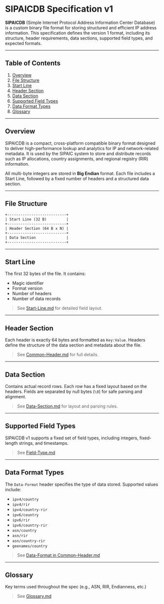 # SIPAICDB Specification v1

**SIPAICDB** (Simple Internet Protocol Address Information Center Database) is a custom binary file format for storing structured and efficient IP address information. This specification defines the version 1 format, including its structure, header requirements, data sections, supported field types, and expected formats.

---

## Table of Contents

1. [Overview](#overview)
2. [File Structure](#file-structure)
3. [Start Line](#start-line)
4. [Header Section](#header-section)
5. [Data Section](#data-section)
6. [Supported Field Types](#supported-field-types)
7. [Data Format Types](#data-format-types)
8. [Glossary](#glossary)

---

## Overview

SIPAICDB is a compact, cross-platform compatible binary format designed to deliver high-performance lookup and analytics for IP and network-related metadata. It is used by the SIPAIC system to store and distribute records such as IP allocations, country assignments, and regional registry (RIR) information.

All multi-byte integers are stored in **Big Endian** format. Each file includes a Start Line, followed by a fixed number of headers and a structured data section.

---

## File Structure

```txt
+---------------------------+
| Start Line (32 B)         |
+---------------------------+
| Header Section (64 B x N) |
+---------------------------+
| Data Section              |
+---------------------------+
```

---

## Start Line

The first 32 bytes of the file. It contains:

- Magic identifier
- Format version
- Number of headers
- Number of data records

> See [Start-Line.md](./Start-Line.md) for detailed field layout.

---

## Header Section

Each header is exactly 64 bytes and formatted as `Key:Value`. Headers define the structure of the data section and metadata about the file.

> See [Common-Header.md](./Common-Header.md) for full details.

---

## Data Section

Contains actual record rows. Each row has a fixed layout based on the headers. Fields are separated by null bytes (`\0`) for safe parsing and alignment.

> See [Data-Section.md](./Data-Section.md) for layout and parsing rules.

---

## Supported Field Types

SIPAICDB v1 supports a fixed set of field types, including integers, fixed-length strings, and timestamps.

> See [Field-Type.md](./Field-Type.md)

---

## Data Format Types

The `Data-Format` header specifies the type of data stored. Supported values include:

- `ipv4/country`
- `ipv4/rir`
- `ipv4/country-rir`
- `ipv6/country`
- `ipv6/rir`
- `ipv6/country-rir`
- `asn/country`
- `asn/rir`
- `asn/country-rir`
- `geonames/country`

> See [Data-Format in Common-Header.md](./Common-Header.md#5-data-format)

---

## Glossary

Key terms used throughout the spec (e.g., ASN, RIR, Endianness, etc.)

> See [Glossary.md](./Glossary.md)
